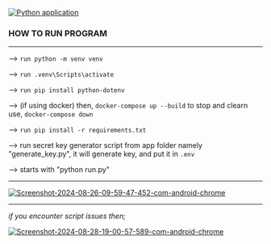 [![Python application](https://github.com/codersonet/mgm-project/actions/workflows/python-app.yml/badge.svg)](https://github.com/codersonet/mgm-project/actions/workflows/python-app.yml)

### HOW TO RUN PROGRAM
---

--> `run python -m venv venv`

--> `run .venv\Scripts\activate`

--> `run pip install python-dotenv`

--> (if using docker) then, `docker-compose up --build`
     to stop and clearn use, `docker-compose down`


--> `run pip install -r requirements.txt`

--> run secret key generator script from app folder namely "generate_key.py", it will generate key, and put it in `.env`

--> starts with "python run.py"


----


<a href="https://ibb.co/t3hmxJk"><img src="https://i.ibb.co/hCM7Zmh/Screenshot-2024-08-26-09-59-47-452-com-android-chrome.png" alt="Screenshot-2024-08-26-09-59-47-452-com-android-chrome" border="0"></a>

--- 
*if you encounter script issues then;*

<a href="https://ibb.co/727kRB5"><img src="https://i.ibb.co/bzpb2YZ/Screenshot-2024-08-28-19-00-57-589-com-android-chrome.png" alt="Screenshot-2024-08-28-19-00-57-589-com-android-chrome" border="0"></a>
